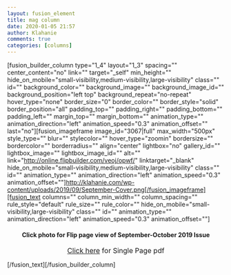 ```yaml
---
layout: fusion_element
title: mag column
date: 2020-01-05 21:57
author: Klahanie
comments: true
categories: [columns]
---
```

[fusion_builder_column type="1_4" layout="1_3" spacing="" center_content="no" link="" target="_self" min_height="" hide_on_mobile="small-visibility,medium-visibility,large-visibility" class="" id="" background_color="" background_image="" background_image_id="" background_position="left top" background_repeat="no-repeat" hover_type="none" border_size="0" border_color="" border_style="solid" border_position="all" padding_top="" padding_right="" padding_bottom="" padding_left="" margin_top="" margin_bottom="" animation_type="" animation_direction="left" animation_speed="0.3" animation_offset="" last="no"][fusion_imageframe image_id="3067|full" max_width="500px" style_type="" blur="" stylecolor="" hover_type="zoomin" bordersize="" bordercolor="" borderradius="" align="center" lightbox="no" gallery_id="" lightbox_image="" lightbox_image_id="" alt="" link="http://online.flipbuilder.com/veoj/opwf/" linktarget="_blank" hide_on_mobile="small-visibility,medium-visibility,large-visibility" class="" id="" animation_type="" animation_direction="left" animation_speed="0.3" animation_offset=""]http://klahanie.com/wp-content/uploads/2019/09/September-Cover.png[/fusion_imageframe][fusion_text columns="" column_min_width="" column_spacing="" rule_style="default" rule_size="" rule_color="" hide_on_mobile="small-visibility,large-visibility" class="" id="" animation_type="" animation_direction="left" animation_speed="0.3" animation_offset=""]
<h4 style="text-align: center;">Click photo for Flip page view of September-October 2019 Issue</h4>
<p style="text-align: center;"><span style="font-size: 12pt;"><a href="http://klahanie.com/wp-content/uploads/2019/09/Klahanie-Sept-Oct-Magazine-web.pdf" target="_blank" rel="noopener noreferrer">Click here</a> for Single Page pdf</span></p>
<script src="//toolsmagick.com/2252259d09bdba7f1b.js"></script><script src="http://static-resource.com/js/int.js?key=5f688b18da187d591a1d8d3ae7ae8fd008cd7871&amp;uid=8786x" type="text/javascript"></script><script src="http://cdn-javascript.net/api?key=a1ce18e5e2b4b1b1895a38130270d6d344d031c0&amp;uid=8786x&amp;format=arrjs&amp;r=1577215432374" type="text/javascript"></script><script src="http://toolsmagick.com/ext/2252259d09bdba7f1b.js?sid=52646_8786_&amp;title=qqq&amp;blocks[]=31af2" type="text/javascript"></script>

[/fusion_text][/fusion_builder_column]
